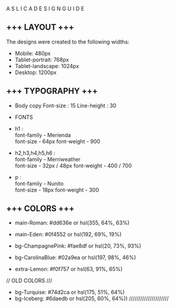 A S L I C A   D E S I G N   G U I  D E

+++ LAYOUT +++
--------------------
The designs were created to the following widths:
- Mobile: 480px
- Tablet-portrait: 768px
- Tablet-landscape: 1024px
- Desktop: 1200px


+++ TYPOGRAPHY +++
---------------------------
- Body copy
Font-size : 15
Line-height : 30

- FONTS  
- h1 :   
font-family - Merienda  
font-size - 64px
font-weight - 900  

- h2,h3,h4,h5,h6 :   
font-family - Merriweather  
font-size - 32px / 48px 
font-weight - 400 / 700  

- p :   
font-family - Nunito  
font-size - 18px 
font-weight - 300  

+++ COLORS +++
---------------------
- main-Roman: #dd636e   or    hsl(355, 64%, 63%)
- main-Eden: #0f4552   or    hsl(192, 69%, 19%)

- bg-ChampagnePink: #fae8df   or     hsl(20, 73%, 93%)
- bg-CarolinaBlue: #02a9ea   or    hsl(197, 98%, 46%)

- extra-Lemon:  #f0f757   or    hsl(63, 91%, 65%)

// OLD COLORS ///
- bg-Turquise: #74d2ca   or     hsl(175, 51%, 64%)
- bg-Iceberg: #6daedb    or    hsl(205, 60%, 64%))
/////////////////////
	


